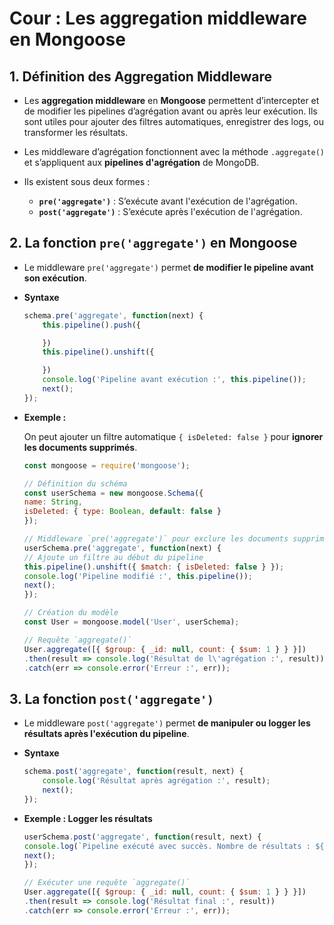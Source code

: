 # Cour : Les **aggregation middleware** en **Mongoose**


## 1. **Définition des Aggregation Middleware**

- Les **aggregation middleware** en **Mongoose** permettent d’intercepter et de modifier les pipelines d’agrégation avant ou après leur exécution. Ils sont utiles pour ajouter des filtres automatiques, enregistrer des logs, ou transformer les résultats.  


- Les middleware d’agrégation fonctionnent avec la méthode `.aggregate()` et s’appliquent aux **pipelines d'agrégation** de MongoDB.  

- Ils existent sous deux formes :

    - **`pre('aggregate')`** : S’exécute avant l'exécution de l'agrégation.
    - **`post('aggregate')`** : S’exécute après l'exécution de l'agrégation.


## 2. **La fonction `pre('aggregate')` en Mongoose**

- Le middleware `pre('aggregate')` permet **de modifier le pipeline avant son exécution**.

- **Syntaxe**

    ```javascript
    schema.pre('aggregate', function(next) {
        this.pipeline().push({

        })
        this.pipeline().unshift({

        })
        console.log('Pipeline avant exécution :', this.pipeline());
        next();
    });
    ```

- **Exemple :**

    On peut ajouter un filtre automatique `{ isDeleted: false }` pour **ignorer les documents supprimés**.

    ```javascript
    const mongoose = require('mongoose');

    // Définition du schéma
    const userSchema = new mongoose.Schema({
    name: String,
    isDeleted: { type: Boolean, default: false }
    });

    // Middleware `pre('aggregate')` pour exclure les documents supprimés
    userSchema.pre('aggregate', function(next) {
    // Ajoute un filtre au début du pipeline
    this.pipeline().unshift({ $match: { isDeleted: false } });
    console.log('Pipeline modifié :', this.pipeline());
    next();
    });

    // Création du modèle
    const User = mongoose.model('User', userSchema);

    // Requête `aggregate()`
    User.aggregate([{ $group: { _id: null, count: { $sum: 1 } } }])
    .then(result => console.log('Résultat de l\'agrégation :', result))
    .catch(err => console.error('Erreur :', err));
    ```



## 3. **La fonction `post('aggregate')`**

- Le middleware `post('aggregate')` permet **de manipuler ou logger les résultats après l'exécution du pipeline**.

- **Syntaxe**

    ```javascript
    schema.post('aggregate', function(result, next) {
        console.log('Résultat après agrégation :', result);
        next();
    });
    ```

- **Exemple : Logger les résultats**

    ```javascript
    userSchema.post('aggregate', function(result, next) {
    console.log(`Pipeline exécuté avec succès. Nombre de résultats : ${result.length}`);
    next();
    });

    // Exécuter une requête `aggregate()`
    User.aggregate([{ $group: { _id: null, count: { $sum: 1 } } }])
    .then(result => console.log('Résultat final :', result))
    .catch(err => console.error('Erreur :', err));
    ```



